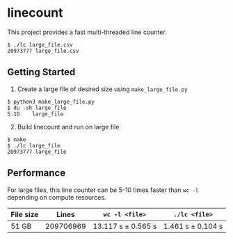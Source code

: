 # linecount

This project provides a fast multi-threaded line counter. 

```console
$ ./lc large_file.csv
20973777 large_file.csv
```

## Getting Started

1. Create a large file of desired size using `make_large_file.py`

```console
$ python3 make_large_file.py
$ du -sh large_file
5.1G    large_file
```

2. Build linecount and run on large file

```console
$ make
$ ./lc large_file
20973777 large_file
```

## Performance

For large files, this line counter can be 5-10 times faster than `wc -l` depending on compute resources.

| File size | Lines     | `wc -l <file>`      | `./lc <file>`      |
|-----------|-----------|---------------------|--------------------|
| 51 GB     | 209706969 | 13.117 s ±  0.565 s | 1.461 s ±  0.104 s | 
